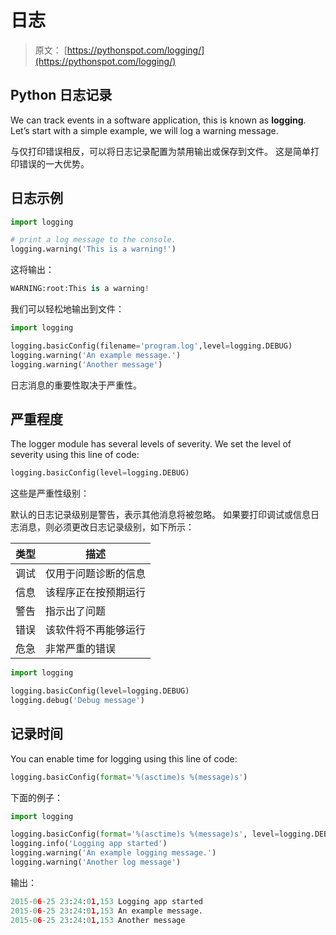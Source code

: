 # 日志

> 原文： [https://pythonspot.com/logging/](https://pythonspot.com/logging/)

## Python 日志记录

We can track events in a software application, this is known as **logging**. Let’s start with a simple example, we will log a warning message.

与仅打印错误相反，可以将日志记录配置为禁用输出或保存到文件。 这是简单打印错误的一大优势。

## 日志示例

```py
import logging

# print a log message to the console.
logging.warning('This is a warning!')

```

这将输出：

```py
WARNING:root:This is a warning!

```

我们可以轻松地输出到文件：

```py
import logging

logging.basicConfig(filename='program.log',level=logging.DEBUG)
logging.warning('An example message.')
logging.warning('Another message')

```

日志消息的重要性取决于严重性。

## 严重程度

The logger module has several levels of severity. We set the level of severity using this line of code:

```py
logging.basicConfig(level=logging.DEBUG)

```

这些是严重性级别：

默认的日志记录级别是警告，表示其他消息将被忽略。 如果要打印调试或信息日志消息，则必须更改日志记录级别，如下所示：

| 类型 | 描述 |
| --- | --- |
| 调试 | 仅用于问题诊断的信息 |
| 信息 | 该程序正在按预期运行 |
| 警告 | 指示出了问题 |
| 错误 | 该软件将不再能够运行 |
| 危急 | 非常严重的错误 |

```py
import logging

logging.basicConfig(level=logging.DEBUG)
logging.debug('Debug message')

```

## 记录时间

You can enable time for logging using this line of code:

```py
logging.basicConfig(format='%(asctime)s %(message)s')

```

下面的例子：

```py
import logging

logging.basicConfig(format='%(asctime)s %(message)s', level=logging.DEBUG)
logging.info('Logging app started')
logging.warning('An example logging message.')
logging.warning('Another log message')

```

输出：

```py
2015-06-25 23:24:01,153 Logging app started
2015-06-25 23:24:01,153 An example message.
2015-06-25 23:24:01,153 Another message

```